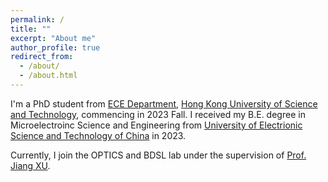 ```yaml
---
permalink: /
title: ""
excerpt: "About me"
author_profile: true
redirect_from: 
  - /about/
  - /about.html
---
```


I'm a PhD student from [ECE Department](https://ece.hkust.edu.hk/), [Hong Kong University of Science and Technology](https://hkust.edu.hk/), commencing in 2023 Fall. I received my B.E. degree in Microelectroinc Science and Engineering from [University of Electrionic Science and Technology of China](https://www.uestc.edu.cn/) in 2023.

Currently, I join the OPTICS and BDSL lab under the supervision of [Prof. Jiang XU](https://eexu.home.ece.ust.hk/).

